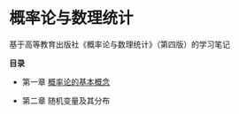 # 概率论与数理统计

基于高等教育出版社《概率论与数理统计》（第四版）的学习笔记

**目录**

* 第一章 [概率论的基本概念](/chapters/C1.md)

* 第二章 随机变量及其分布


